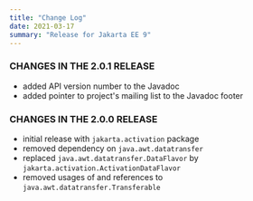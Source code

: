 ```yaml
---
title: "Change Log"
date: 2021-03-17
summary: "Release for Jakarta EE 9"
---
```


### CHANGES IN THE 2.0.1 RELEASE

* added API version number to the Javadoc
* added pointer to project's mailing list to the Javadoc footer

### CHANGES IN THE 2.0.0 RELEASE

* initial release with ``jakarta.activation`` package
* removed dependency on ``java.awt.datatransfer``
* replaced ``java.awt.datatransfer.DataFlavor`` by ``jakarta.activation.ActivationDataFlavor``
* removed usages of and references to ``java.awt.datatransfer.Transferable``